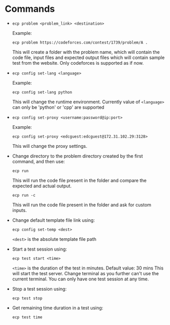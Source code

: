 # Commands

*   ```
    ecp problem <problem_link> <destination>
    ```
    Example: 
    ```
    ecp problem https://codeforces.com/contest/1739/problem/A .
    ```
    This will create a folder with the problem name, which will contain the code file, input files and expected output files which will contain sample test from the website.
    Only codeforces is supported as if now.

*   ```
    ecp config set-lang <language>
    ```
    Example: 
    ```
    ecp config set-lang python
    ```
    This will change the runtime environment. 
    Currently value of `<language>` can only be 'python' or 'cpp' are supported

*   ```
    ecp config set-proxy <username:password@ip:port>
    ```
    Example: 
    ```
    ecp config set-proxy <edcguest:edcguest@172.31.102.29:3128>
    ```
    This will change the proxy settings.

*   Change directory to the problem directory created by the first command, and then use:
    ```
    ecp run
    ```
    This will run the code file present in the folder and compare the expected and actual output.
    
    ```
    ecp run -c
    ```
    This will run the code file present in the folder and ask for custom inputs.

*   Change default template file link using:
    ```
    ecp config set-temp <dest>
    ```
    `<dest>` is the absolute template file path

*   Start a test session using:
    ```
    ecp test start <time>
    ```        
    `<time>` is the duration of the test in minutes. Default value: 30 mins
    This will start the test server. Change terminal as you further can't use the current terminal.
    You can only have one test session at any time.

*   Stop a test session using: 
    ```
    ecp test stop
    ```

*   Get remaining time duration in a test using: 
    ```
    ecp test time
    ```